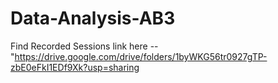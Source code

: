 # Data-Analysis-AB3
Find Recorded Sessions link here -- <a>"https://drive.google.com/drive/folders/1byWKG56tr0927gTP-zbE0eFkI1EDf9Xk?usp=sharing</a>
